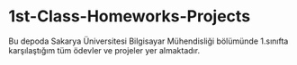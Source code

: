 # 1st-Class-Homeworks-Projects


Bu depoda Sakarya Üniversitesi Bilgisayar Mühendisliği bölümünde 1.sınıfta karşılaştığım tüm ödevler ve projeler yer almaktadır.
